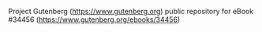 Project Gutenberg (https://www.gutenberg.org) public repository for eBook #34456 (https://www.gutenberg.org/ebooks/34456)

